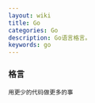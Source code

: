 ```yaml
---
layout: wiki
title: Go 
categories: Go
description: Go语言格言。
keywords: go
---
```


### 格言

```
用更少的代码做更多的事

```
